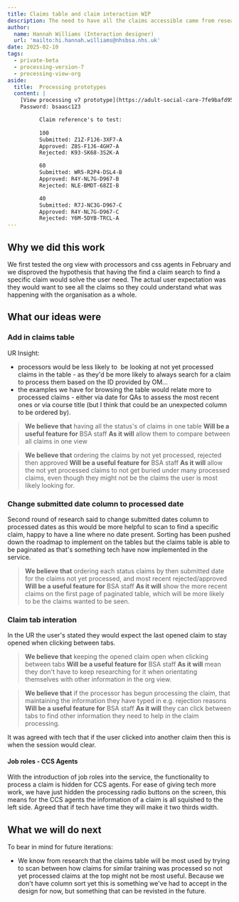 ```yaml
---
title: Claims table and claim interaction WIP
description: The need to have all the claims accessible came from research
author:
  name: Hannah Williams (Interaction designer)
  url: 'mailto:hi.hannah.williams@nhsbsa.nhs.uk'
date: 2025-02-10
tags:
  - private-beta
  - processing-version-7
  - processing-view-org
aside:
  title:  Processing prototypes
  content: |
    [View processing v7 prototype](https://adult-social-care-7fe9bafd955a.herokuapp.com/processing/prototypes/design/v7/) 
    Password: bsaasc123

          Claim reference's to test:
          
          100
          Submitted: Z1Z-F1J6-3XF7-A
          Approved: Z8S-F1J6-4GH7-A
          Rejected: K93-SK68-3S2K-A

          60
          Submitted: WR5-R2P4-DSL4-B
          Approved: R4Y-NL7G-D967-B
          Rejected: NLE-BMDT-68ZI-B

          40
          Submitted: R7J-NC3G-D967-C
          Approved: R4Y-NL7G-D967-C
          Rejected: Y6M-5DYB-TRCL-A
---
```


## Why we did this work
We first tested the org view with processors and css agents in February and we disproved the hypothesis that having the find a claim search to find a specific claim would solve the user need. The actual user expectation was they would want to see all the claims so they could understand what was happening with the organisation as a whole.

## What our ideas were

### Add in claims table

UR Insight:
- processors would be less likely to  be looking at not yet processed claims in the table - as they'd be more likely to always search for a claim to process them based on the ID provided by OM...
- the examples we have for browsing the table would relate more to processed claims - either via date for QAs to assess the most recent ones or via course title (but I think that could be an unexpected column to be ordered by). 

>**We believe that** having all the status's of claims in one table
>**Will be a useful feature for** BSA staff
>**As it will** allow them to compare between all claims in one view

>**We believe that** ordering the claims by not yet processed, rejected then approved
>**Will be a useful feature for** BSA staff
>**As it will** allow the not yet processed claims to not get buried under many processed claims, even though they might not be the claims the user is most likely looking for. 

### Change submitted date column to processed date

Second round of research said to change submitted dates column to processed dates as this would be more helpful to scan to find a specific claim, happy to have a line where no date present. 
Sorting has been pushed down the roadmap to implement on the tables but the claims table is able to be paginated as that's something tech have now implemented in the service.

>**We believe that** ordering each status claims by then submitted date for the claims not yet processed, and most recent rejected/approved
>**Will be a useful feature for** BSA staff
>**As it will** show the more recent claims on the first page of paginated table, which will be more likely to be the claims wanted to be seen.

### Claim tab interation

In the UR the user's stated they would expect the last opened claim to stay opened when clicking between tabs. 

>**We believe that** keeping the opened claim open when clicking between tabs
>**Will be a useful feature for** BSA staff
>**As it will** mean they don't have to keep researching for it when orientating themselves with other information in the org view.

>**We believe that** if the processor has begun processing the claim, that maintaining the information they have typed in e.g. rejection reasons
>**Will be a useful feature for** BSA staff
>**As it will** they can click between tabs to find other information they need to help in the claim processing. 

It was agreed with tech that if the user clicked into another claim then this is when the session would clear.


#### Job roles - CCS Agents
With the introduction of job roles into the service, the functionality to process a claim is hidden for CCS agents. For ease of giving tech more work, we have just hidden the processing radio buttons on the screen, this means for the CCS agents the information of a claim is all squished to the left side. Agreed that if tech have time they will make it two thirds width.

## What we will do next

To bear in mind for future iterations:
- We know from research that the claims table will be most used by trying to scan between how claims for similar training was processed so not yet processed claims at the top might not be most useful. Because we don't have column sort yet this is something we've had to accept in the design for now, but something that can be revisted in the future.